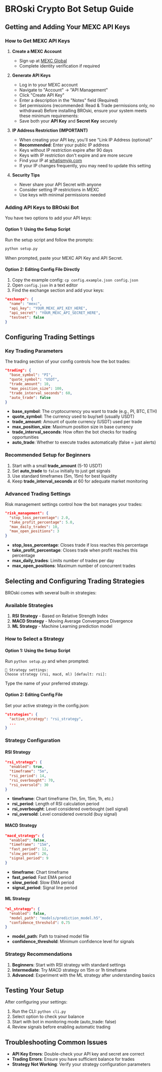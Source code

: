 # BROski Crypto Bot Setup Guide

## Getting and Adding Your MEXC API Keys

### How to Get MEXC API Keys
1. **Create a MEXC Account**
   - Sign up at [MEXC Global](https://www.mexc.com/)
   - Complete identity verification if required

2. **Generate API Keys**
   - Log in to your MEXC account
   - Navigate to "Account" → "API Management"
   - Click "Create API Key"
   - Enter a description in the "Notes" field (Required)
   - Set permissions (recommended: Read & Trade permissions only, no withdrawal)
Before installing BROski, ensure your system meets these minimum requirements:
   - Save both your **API Key** and **Secret Key** securely

3. **IP Address Restriction (IMPORTANT)**
   - When creating your API key, you'll see "Link IP Address (optional)"
   - **Recommended**: Enter your public IP address
   - Keys without IP restriction expire after 90 days
   - Keys with IP restriction don't expire and are more secure
   - Find your IP at [whatismyip.com](https://www.whatismyip.com)
   - If your IP changes frequently, you may need to update this setting

4. **Security Tips**
   - Never share your API Secret with anyone
   - Consider setting IP restrictions in MEXC
   - Use keys with minimal permissions needed

### Adding API Keys to BROski Bot
You have two options to add your API keys:

#### Option 1: Using the Setup Script
Run the setup script and follow the prompts:
```bash
python setup.py
```

When prompted, paste your MEXC API Key and API Secret.

#### Option 2: Editing Config File Directly
1. Copy the example config: `cp config.example.json config.json`
2. Open `config.json` in a text editor
3. Find the exchange section and add your keys:
```json
"exchange": {
  "name": "mexc",
  "api_key": "YOUR_MEXC_API_KEY_HERE",
  "api_secret": "YOUR_MEXC_API_SECRET_HERE",
  "testnet": false
}
```

## Configuring Trading Settings

### Key Trading Parameters
The trading section of your config controls how the bot trades:

```json
"trading": {
  "base_symbol": "PI",
  "quote_symbol": "USDT",
  "trade_amount": 10,
  "max_position_size": 100,
  "trade_interval_seconds": 60,
  "auto_trade": false
}
```

* **base_symbol**: The cryptocurrency you want to trade (e.g., PI, BTC, ETH)
* **quote_symbol**: The currency used to buy/sell (usually USDT)
* **trade_amount**: Amount of quote currency (USDT) used per trade
* **max_position_size**: Maximum position size in base currency
* **trade_interval_seconds**: How often the bot checks for trading opportunities
* **auto_trade**: Whether to execute trades automatically (false = just alerts)

### Recommended Setup for Beginners

1. Start with a small **trade_amount** (5-10 USDT)
2. Set **auto_trade** to `false` initially to just get signals
3. Use standard timeframes (5m, 15m) for best liquidity
4. Keep **trade_interval_seconds** at 60 for adequate market monitoring

### Advanced Trading Settings

Risk management settings control how the bot manages your trades:

```json
"risk_management": {
  "stop_loss_percentage": 2.0,
  "take_profit_percentage": 5.0,
  "max_daily_trades": 10,
  "max_open_positions": 3
}
```

* **stop_loss_percentage**: Closes trade if loss reaches this percentage
* **take_profit_percentage**: Closes trade when profit reaches this percentage
* **max_daily_trades**: Limits number of trades per day
* **max_open_positions**: Maximum number of concurrent trades

## Selecting and Configuring Trading Strategies

BROski comes with several built-in strategies:

### Available Strategies
1. **RSI Strategy** - Based on Relative Strength Index
2. **MACD Strategy** - Moving Average Convergence Divergence
3. **ML Strategy** - Machine Learning prediction model

### How to Select a Strategy

#### Option 1: Using the Setup Script
Run `python setup.py` and when prompted:
```
🤖 Strategy settings:
Choose strategy (rsi, macd, ml) [default: rsi]:
```
Type the name of your preferred strategy.

#### Option 2: Editing Config File
Set your active strategy in the config.json:
```json
"strategies": {
  "active_strategy": "rsi_strategy",
  ...
}
```

### Strategy Configuration

#### RSI Strategy
```json
"rsi_strategy": {
  "enabled": true,
  "timeframe": "5m",
  "rsi_period": 14,
  "rsi_overbought": 70,
  "rsi_oversold": 30
}
```

* **timeframe**: Chart timeframe (1m, 5m, 15m, 1h, etc.)
* **rsi_period**: Length of RSI calculation period
* **rsi_overbought**: Level considered overbought (sell signal)
* **rsi_oversold**: Level considered oversold (buy signal)

#### MACD Strategy
```json
"macd_strategy": {
  "enabled": false,
  "timeframe": "15m",
  "fast_period": 12,
  "slow_period": 26,
  "signal_period": 9
}
```

* **timeframe**: Chart timeframe
* **fast_period**: Fast EMA period
* **slow_period**: Slow EMA period
* **signal_period**: Signal line period

#### ML Strategy
```json
"ml_strategy": {
  "enabled": false,
  "model_path": "models/prediction_model.h5",
  "confidence_threshold": 0.75
}
```

* **model_path**: Path to trained model file
* **confidence_threshold**: Minimum confidence level for signals

### Strategy Recommendations

1. **Beginners**: Start with RSI strategy with standard settings
2. **Intermediate**: Try MACD strategy on 15m or 1h timeframe
3. **Advanced**: Experiment with the ML strategy after understanding basics

## Testing Your Setup

After configuring your settings:

1. Run the CLI: `python cli.py`
2. Select option to check your balance
3. Start with bot in monitoring mode (auto_trade: false)
4. Review signals before enabling automatic trading

## Troubleshooting Common Issues

* **API Key Errors**: Double-check your API key and secret are correct
* **Trading Errors**: Ensure you have sufficient balance for trades
* **Strategy Not Working**: Verify your strategy configuration parameters
